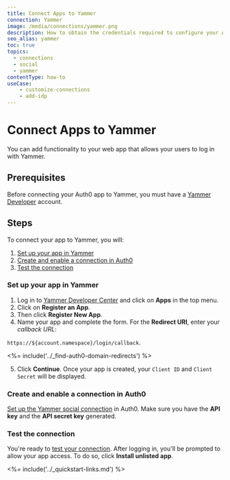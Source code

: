 ```yaml
---
title: Connect Apps to Yammer
connection: Yammer
image: /media/connections/yammer.png
description: How to obtain the credentials required to configure your Auth0 connection to Yammer.
seo_alias: yammer
toc: true
topics:
  - connections
  - social
  - yammer
contentType: how-to
useCase:
    - customize-connections
    - add-idp
---
```


# Connect Apps to Yammer

You can add functionality to your web app that allows your users to log in with Yammer. 

## Prerequisites

Before connecting your Auth0 app to Yammer, you must have a [Yammer Developer](https://developer.yammer.com/) account.

## Steps

To connect your app to Yammer, you will:

1. [Set up your app in Yammer](#set-up-your-app-in-yammer)
2. [Create and enable a connection in Auth0](#create-and-enable-a-connection-in-auth0)
3. [Test the connection](#test-the-connection)

### Set up your app in Yammer

1. Log in to [Yammer Developer Center](https://developer.yammer.com/) and click on **Apps** in the top menu.
2. Click on **Register an App**.
3. Then click **Register New App**.
4. Name your app and complete the form. For the **Redirect URI**, enter your <dfn data-key="callback">callback URL</dfn>: 

  `https://${account.namespace}/login/callback`.

<%= include('../_find-auth0-domain-redirects') %>

5. Click **Continue**. Once your app is created, your `Client ID` and `Client Secret` will be displayed.

### Create and enable a connection in Auth0

[Set up the Yammer social connection](/dashboard/guides/connections/set-up-connections-social) in Auth0. Make sure you have the **API key** and the **API secret key** generated.

### Test the connection

You're ready to [test your connection](/dashboard/guides/connections/test-connections-social). After logging in, you'll be prompted to allow your app access. To do so, click **Install unlisted app**.

<%= include('../_quickstart-links.md') %>

